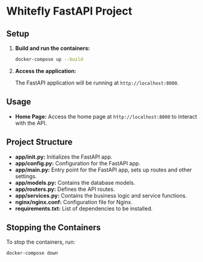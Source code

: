 # Whitefly FastAPI Project

## Setup

1. **Build and run the containers:**

    ```bash
    docker-compose up --build
    ```

2. **Access the application:**

    The FastAPI application will be running at `http://localhost:8000`.

## Usage

- **Home Page:**
  Access the home page at `http://localhost:8000` to interact with the API.

## Project Structure

- **app/__init__.py:** Initializes the FastAPI app.
- **app/config.py:** Configuration for the FastAPI app.
- **app/main.py:** Entry point for the FastAPI app, sets up routes and other settings.
- **app/models.py:** Contains the database models.
- **app/routers.py:** Defines the API routes.
- **app/services.py:** Contains the business logic and service functions.
- **nginx/nginx.conf:** Configuration file for Nginx.
- **requirements.txt:** List of dependencies to be installed.

## Stopping the Containers

To stop the containers, run:

```bash
docker-compose down
